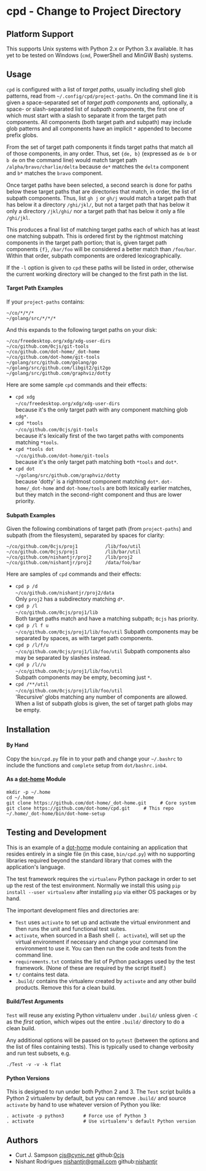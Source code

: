 cpd - Change to Project Directory
=================================

Platform Support
----------------

This supports Unix systems with Python 2.x or Python 3.x available. It
has yet to be tested on Windows (`cmd`, PowerShell and MinGW Bash)
systems.


Usage
-----

`cpd` is configured with a list of _target paths_, usually including
shell glob patterns, read from `~/.config/cpd/project-paths`. On the
command line it is given a space-separated set of _target path
components_ and, optionally, a space- or slash-separated list of
_subpath components_, the first one of which must start with a slash
to separate it from the target path components. All components (both
target path and subpath) may include glob patterns and all components
have an implicit `*` appended to become prefix globs.

From the set of target path components it finds target paths that
match all of those components, in any order. Thus, set `{de, b}`
(expressed as `de b`  or `b de` on the command line) would match
target path `/alpha/bravo/charlie/delta` because `de*` matches the
`delta` component and `b*` matches the `bravo` component.

Once target paths have been selected, a second search is done for
paths below these target paths that are directories that match, in
order, the list of subpath components. Thus, list `gh j` or `gh/j`
would match a target path that has below it a directory `/ghi/jkl/`,
but not a target path that has below it only a directory `/jkl/ghi/`
nor a target path that has below it only a file `/ghi/jkl`.

This produces a final list of matching target paths each of which has
at least one matching subpath. This is ordered first by the rightmost
matching components in the target path portion; that is, given target
path components `{f}`, `/bar/foo` will be considered a better match
than `/foo/bar`. Within that order, subpath components are ordered
lexicographically.

If the `-l` option is given to `cpd` these paths will be listed in
order, otherwise the current working directory will be changed to
the first path in the list.

#### Target Path Examples

If your `project-paths` contains:

    ~/co/*/*/*
    ~/golang/src/*/*/*

And this expands to the following target paths on your disk:

    ~/co/freedesktop.org/xdg/xdg-user-dirs
    ~/co/github.com/0cjs/git-tools
    ~/co/github.com/dot-home/_dot-home
    ~/co/github.com/dot-home/git-tools
    ~/golang/src/github.com/golang/go
    ~/golang/src/github.com/libgit2/git2go
    ~/golang/src/github.com/graphviz/dotty

Here are some sample `cpd` commands and their effects:

* `cpd xdg`  
  `~/co/freedesktop.org/xdg/xdg-user-dirs`  
  because it's the only target path with any component matching glob `xdg*`.
* `cpd *tools`  
  `~/co/github.com/0cjs/git-tools`  
  because it's lexically first of the two target paths with components
  matching `*tools`.
* `cpd *tools dot`  
  `~/co/github.com/dot-home/git-tools`  
  because it's the only target path matching both `*tools` and `dot*`.
* `cpd dot`  
  `~/golang/src/github.com/graphviz/dotty`  
  because 'dotty' is a rightmost component matching `dot*`.
  `dot-home/_dot-home` and `dot-home/tools` are both lexically earlier
  matches, but they match in the second-right component and thus are
  lower priority.

#### Subpath Examples

Given the following combinations of target path (from `project-paths`)
and subpath (from the filesystem), separated by spaces for clarity:

    ~/co/github.com/0cjs/proj1          /lib/foo/util
    ~/co/github.com/0cjs/proj1          /lib/bar/util
    ~/co/github.com/nishantjr/proj2     /lib/proj2
    ~/co/github.com/nishantjr/proj2     /data/foo/bar

Here are samples of `cpd` commands and their effects:

* `cpd p /d`  
  `~/co/github.com/nishantjr/proj2/data`  
  Only `proj2` has a subdirectory matching `d*`.
* `cpd p /l`  
  `~/co/github.com/0cjs/proj1/lib`  
  Both target paths match and have a matching subpath; `0cjs` has priority.
* `cpd p /l f u`  
  `~/co/github.com/0cjs/proj1/lib/foo/util`
  Subpath components may be separated by spaces, as with target path components.
* `cpd p /l/f/u`  
  `~/co/github.com/0cjs/proj1/lib/foo/util`
  Subpath components also may be separated by slashes instead.
* `cpd p /l//u`  
  `~/co/github.com/0cjs/proj1/lib/foo/util`  
  Subpath components may be empty, becoming just `*`.
* `cpd /**/util`  
  `~/co/github.com/0cjs/proj1/lib/foo/util`  
  'Recursive' globs matching any number of components are allowed.
  When a list of subpath globs is given, the set of target path
  globs may be empty.


Installation
------------

#### By Hand

Copy the `bin/cpd.py` file in to your path and change your `~/.bashrc`
to include the functions and `complete` setup from `dot/bashrc.inb4`.

#### As a [dot-home] Module

    mkdir -p ~/.home
    cd ~/.home
    git clone https://github.com/dot-home/_dot-home.git     # Core system
    git clone https://github.com/dot-home/cpd.git     # This repo
    ~/.home/_dot-home/bin/dot-home-setup


Testing and Development
-----------------------

This is an example of a [dot-home] module containing an application
that resides entirely in a single file (in this case, `bin/cpd.py`)
with no supporting libraries required beyond the standard library that
comes with the application's language.

The test framework requires the `virtualenv` Python package in order
to set up the rest of the test environment. Normally we install this
using `pip install --user virtualenv` after installing `pip` via
either OS packages or by hand.

The important development files and directories are:

* `Test` uses `activate` to set up and activate the virtual
  environment and then runs the unit and functional test suites.
* `activate`, when sourced in a Bash shell (`. activate`), will
  set up the virtual environment if necessary and change your command
  line environment to use it. You can then run the code and tests from
  the command line.
* `requirements.txt` contains the list of Python packages used by the
  test framework. (None of these are required by the script itself.)
* `t/` contains test data.
* `.build/` contains the virtualenv created by `activate` and any
  other build products. Remove this for a clean build.

#### Build/Test Arguments

`Test` will reuse any existing Python virtualenv under `.build/`
unless given `-C` as the _first_ option, which wipes out the entire
`.build/` directory to do a clean build.

Any additional options will be passed on to `pytest` (between the
options and the list of files containing tests). This is typically
used to change verbosity and run test subsets, e.g.

    ./Test -v -v -k flat

#### Python Versions

This is designed to run under both Python 2 and 3. The `Test` script
builds a Python 2 virtualenv by default, but you can remove `.build/`
and source `activate` by hand to use whatever version of Python you
like:

    . activate -p python3       # Force use of Python 3
    . activate                  # Use virtualenv's default Python version


Authors
-------

* Curt J. Sampson <cjs@cynic.net> github:[0cjs]
* Nishant Rodrigues <nishantjr@gmail.com> github:[nishantjr]



[dot-home]: https://github.com/dot-home/_dot-home
[nishantjr]: https://github.com/nishantjr
[0cjs]: https://github.com/0cjs
